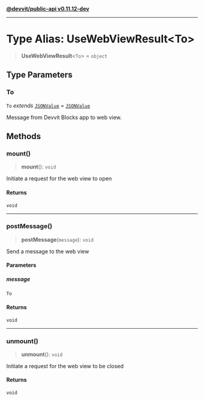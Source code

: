 [**@devvit/public-api v0.11.12-dev**](../README.md)

---

# Type Alias: UseWebViewResult\<To\>

> **UseWebViewResult**\<`To`\> = `object`

## Type Parameters

### To

`To` _extends_ [`JSONValue`](JSONValue.md) = [`JSONValue`](JSONValue.md)

Message from Devvit Blocks app to web view.

## Methods

<a id="mount"></a>

### mount()

> **mount**(): `void`

Initiate a request for the web view to open

#### Returns

`void`

---

<a id="postmessage"></a>

### postMessage()

> **postMessage**(`message`): `void`

Send a message to the web view

#### Parameters

##### message

`To`

#### Returns

`void`

---

<a id="unmount"></a>

### unmount()

> **unmount**(): `void`

Initiate a request for the web view to be closed

#### Returns

`void`
